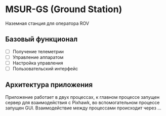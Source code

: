 # MSUR-GS (Ground Station)

Наземная станция для оператора ROV

## Базовый функционал

- [ ] Получение телеметрии
- [ ] Управление аппаратом
- [ ] Настройка управления
- [ ] Пользовательский интерфейс

## Архитектура приложения 

Приложение работает в двух процессах, к главном процессе запущен сервер для взаимодействия с Pixhawk,
во вспомогательном процессе запущен GUI. Взаимодействие между процессами происходит через ...

